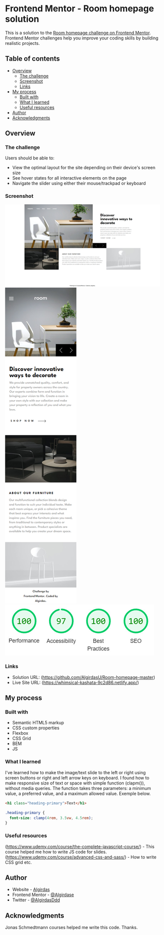 # Frontend Mentor - Room homepage solution

This is a solution to the [Room homepage challenge on Frontend Mentor](https://www.frontendmentor.io/challenges/room-homepage-BtdBY_ENq). Frontend Mentor challenges help you improve your coding skills by building realistic projects. 

## Table of contents

- [Overview](#overview)
  - [The challenge](#the-challenge)
  - [Screenshot](#screenshot)
  - [Links](#links)
- [My process](#my-process)
  - [Built with](#built-with)
  - [What I learned](#what-i-learned)
  - [Useful resources](#useful-resources)
- [Author](#author)
- [Acknowledgments](#acknowledgments)

## Overview

### The challenge

Users should be able to:

- View the optimal layout for the site depending on their device's screen size
- See hover states for all interactive elements on the page
- Navigate the slider using either their mouse/trackpad or keyboard

### Screenshot

![](images/desktop.jpg)
![](images/mobile.jpg) 
![](images/lighthouse.jpg)

### Links

- Solution URL: (https://github.com/AlgirdasU/Room-homepage-master)
- Live Site URL: (https://whimsical-kashata-9c2d86.netlify.app/)

## My process

### Built with

- Semantic HTML5 markup
- CSS custom properties
- Flexbox
- CSS Grid
- BEM
- JS

### What I learned

I've learned how to make the image/text slide to the left or right using screen buttons or right and left arrow keys on keyboard. I found how to make responsive size of text or space with simple function (clapm()), without media queries. The function takes three parameters: a minimum value, a preferred value, and a maximum allowed value. Exemple below.


```html
<h1 class="heading-primary">Text</h1>
```
```css
.heading-primary {
  font-size: clamp(4rem, 3.5vw, 4.5rem);
}
```

### Useful resources

 (https://www.udemy.com/course/the-complete-javascript-course/) - This course helped me how to write JS code for slides.
 (https://www.udemy.com/course/advanced-css-and-sass/) - How to write CSS grid etc.

## Author


- Website - [Algirdas](https://github.com/AlgirdasU/Room-homepage-master)
- Frontend Mentor - [@Algirdase](https://www.frontendmentor.io/profile/AlgirdasU)
- Twitter - [@AlgirdasDdd](https://twitter.com/algirdasddd)

## Acknowledgments
Jonas Schmedtmann courses helped me write this code. Thanks.
